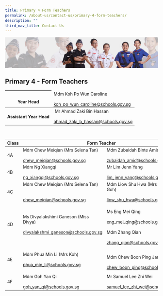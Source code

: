 ```yaml
---
title: Primary 4 Form Teachers
permalink: /about-us/contact-us/primary-4-form-teachers/
description: ""
third_nav_title: Contact Us
---
```

![](/images/About%20Us/subbanner2.jpg)

## **Primary 4 - Form Teachers**


<table>
<thead>
  <tr>
    <th><br>Year Head</th>
    <td>Mdm Koh Po Wun Caroline<br><br><a href="mailto:koh_po_wun_caroline@schools.gov.sg">koh_po_wun_caroline@schools.gov.sg</a></td>
  </tr>
</thead>
	<tbody>
  <tr>
    <th>  Assistant Year Head</th>
    <td>  Mr Ahmad Zaki Bin Hassan<br><br><a href="mailto:ahmad_zaki_b_hassan@schools.gov.sg">ahmad_zaki_b_hassan@schools.gov.sg</a>  </td>
  </tr>
</tbody>
</table>
<br>

<table>
<thead>
  <tr>
    <th>Class</th>
    <th colspan="2">Form Teacher</th>
  </tr>
</thead>
<tbody>
  <tr>
    <td>4A</td>
    <td>Mdm Chew Meiqian (Mrs Selena Tan)<br><br><a href="mailto:chew_meiqian@schools.gov.sg" target="_blank" rel="noopener noreferrer">chew_meiqian@schools.gov.sg</a></td>
    <td>Mdm Zubaidah Binte Amid<br><br><a href="mailto:zubaidah_amid@schools.gov.sg">zubaidah_amid@schools.gov.sg</a><br></td>
  </tr>
  <tr>
    <td>4B</td>
    <td>Mdm Ng Xiangqi<br><br><a href="mailto:ng_xiangqi@schools.gov.sg" target="_blank" rel="noopener noreferrer">ng_xiangqi@schools.gov.sg</a><br></td>
    <td>Mr Lim Jenn Yang<br><br><a href="mailto:lim_jenn_yang@schools.gov.sg" target="_blank" rel="noopener noreferrer">lim_jenn_yang@schools.gov.sg</a><br></td>
  </tr>
  <tr>
    <td>4C</td>
    <td>Mdm Chew Meiqian (Mrs Selena Tan)<br><br><br><a href="mailto:chew_meiqian@schools.gov.sg" target="_blank" rel="noopener noreferrer">chew_meiqian@schools.gov.sg</a></td>
    <td>Mdm Liow Shu Hwa (Mrs Joanne Goh)<br><br><a href="mailto:liow_shu_hwa@schools.gov.sg">liow_shu_hwa@schools.gov.sg</a><br></td>
  </tr>
  <tr>
    <td>4D</td>
    <td><br>Ms Divyalakshimi Ganeson (Miss Divya)<br><br><a href="mailto:divyalakshmi_ganeson@schools.gov.sg" target="_blank" rel="noopener noreferrer">divyalakshmi_ganeson@schools.gov.sg</a><br><br></td>
    <td><br>Ms Eng Mei Qing<br><br><a href="mailto:eng_mei_qing@schools.gov.sg" target="_blank" rel="noopener noreferrer">eng_mei_qing@schools.gov.sg</a><br><br>Mdm Zhang Qian<br><br><a href="mailto:zhang_qian@schools.gov.sg" target="_blank" rel="noopener noreferrer">zhang_qian@schools.gov.sg</a><br></td>
  </tr>
  <tr>
    <td>4E</td>
    <td><br>Mdm Phua Min Li (Mrs Koh)<br><br><a href="mailto:phua_min_li@schools.gov.sg" target="_blank" rel="noopener noreferrer">phua_min_li@schools.gov.sg</a><br><br></td>
    <td><br>Mdm Chew Boon Ping Janice<br><br><a href="mailto:chew_boon_ping@schools.gov.sg" target="_blank" rel="noopener noreferrer">chew_boon_ping@schools.gov.sg</a><br></td>
  </tr>
  <tr>
    <td>4F</td>
    <td>Mdm Goh Yan Qi<br><br><a href="mailto:goh_yan_qi@schools.gov.sg" target="_blank" rel="noopener noreferrer">goh_yan_qi@schools.gov.sg</a></td>
    <td>Mr Samuel Lee Zhi Wei<br><br><a href="mailto:samuel_lee_zhi_wei@schools.gov.sg">samuel_lee_zhi_wei@schools.gov.sg</a></td>
  </tr>
</tbody>
</table>